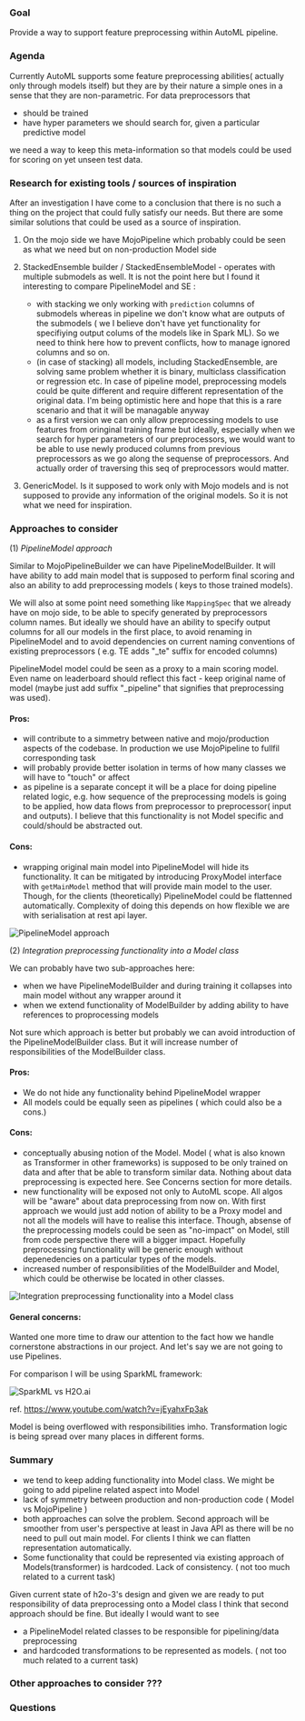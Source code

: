 ### Goal
Provide a way to support feature preprocessing within AutoML pipeline.

### Agenda

Currently AutoML supports some feature preprocessing abilities( actually only through models itself) but they are by their nature a simple ones in a sense that they are non-parametric. For data preprocessors that

-  should be trained
-  have hyper parameters we should search for, given a particular predictive model

we need a way to keep this meta-information so that models could be used for scoring on yet unseen test data.

### Research for existing tools / sources of inspiration
After an investigation I have come to a conclusion that there is no such a thing on the project that could fully satisfy our needs. But there are some similar solutions that could be used as a source of inspiration.


1. On the mojo side we have MojoPipeline which probably could be seen as what we need but on non-production Model side
2. StackedEnsemble builder / StackedEnsembleModel - operates with multiple submodels as well. It is not the point here but I found it interesting to compare PipelineModel and SE :


   - with stacking we only working with `prediction` columns of submodels whereas in pipeline we don't know what are outputs of the submodels ( we I believe don't have yet functionality for specifiying output colums of the models like in Spark ML). So we need to think here how to prevent conflicts, how to manage ignored columns and so on.
   - (in case of stacking) all models, including StackedEnsemble, are solving same problem whether it is binary, multiclass classification or regression etc. In case of pipeline model, preprocessing models could be quite different and require different representation of the original data. I'm being optimistic here and hope that this is a rare scenario and that it will be managable anyway
   - as a first version we can only allow preprocessing models to use features from oringinal training frame but ideally, especially when we search for hyper parameters of our preprocessors, we would want to be able to use newly produced columns from previous preprocessors as we go along the sequense of preprocessors. And actually order of traversing this seq of preprocessors would matter.
3. GenericModel. Is it supposed to work only with Mojo models and is not supposed to provide any information of the original models. So it is not what we need for inspiration.

### Approaches to consider
(1) *PipelineModel approach*

Similar to MojoPipelineBuilder we can have PipelineModelBuilder. It will have ability to add main model that is supposed to perform final scoring and also an ability to add preprocessing models ( keys to those trained models).

We will also at some point need something like `MappingSpec` that we already have on mojo side, to be able to specify generated by preprocessors column names. But ideally we should have an ability to specify output columns for all our models in the first place, to avoid renaming in PipelineModel and to avoid dependencies on current naming conventions of existing preprocessors ( e.g. TE adds "_te" suffix for encoded columns)

PipelineModel model could be seen as a proxy to a main scoring model. Even name on leaderboard should reflect this fact - keep original name of model (maybe just add suffix "_pipeline" that signifies that preprocessing was used).

#### Pros:
-  will contribute to a simmetry between native and mojo/production aspects of the codebase. In production we use MojoPipeline to fullfil corresponding task
- will probably provide better isolation in terms of how many classes we will have to "touch" or affect
- as pipeline is a separate concept it will be a place for doing pipeline related logic, e.g. how sequence of the preprocessing models is going to be applied, how data flows from preprocessor to preprocessor( input and outputs). I believe that this functionality is not Model specific and could/should be abstracted out.

#### Cons:
- wrapping original main model into PipelineModel will hide its functionality. It can be mitigated by introducing ProxyModel interface with `getMainModel` method that will provide main model to the user. Though, for the clients (theoretically) PipelineModel could be flattenned automatically. Complexity of doing this  depends on how flexible we are with serialisation at rest api layer.

![PipelineModel approach](pipelinemodel.png)

(2) *Integration preprocessing functionality into a Model class*

We can probably have two sub-approaches here:
- when we have PipelineModelBuilder and during training it collapses into main model without any wrapper around it
- when we extend functionality of ModelBuilder by adding ability to have references to proprocessing models

Not sure which approach is better but probably we can avoid introduction of the PipelineModelBuilder class. But it will increase number of responsibilities of the ModelBuilder class.

#### Pros:
- We do not hide any functionality behind PipelineModel wrapper
- All models could be equally seen as pipelines ( which could also be a cons.)

#### Cons:
- conceptually abusing notion of the Model. Model ( what is also known as Transformer in other frameworks) is supposed to be only trained on data and after that be able to transform similar data. Nothing about data preprocessing is expected here. See Concerns section for more details.
- new functionality will be exposed not only to AutoML scope. All algos will be "aware" about data preprocessing from now on. With first approach we would just add notion of ability to be a Proxy model and not all the models will have to realise this interface. Though, absense of the preprocessing models could be seen as "no-impact" on Model, still from code perspective there will a bigger impact. Hopefully preprocessing functionality will be generic enough without depenedencies on a particular types of the models.
- increased number of responsibilities of the ModelBuilder and Model, which could be otherwise be located in other classes.


![Integration preprocessing functionality into a Model class](no_pipelinemodel.png)


#### General concerns:
Wanted one more time to draw our attention to the fact how we handle cornerstone abstractions in our project. And let's say we are not going to use Pipelines.

For comparison I will be using SparkML framework:

![SparkML vs H2O.ai](sparkml_vs_h2oai.png)

ref. https://www.youtube.com/watch?v=jEyahxFp3ak

Model is being overflowed with responsibilities imho. Transformation logic is being spread over many places in different forms.

### Summary
- we tend to keep adding functionality into Model class. We might be going to add pipeline related aspect into Model
- lack of symmetry between production and non-production code ( Model vs MojoPipeline )
- both approaches can solve the problem. Second approach will be smoother from user's perspective at least in Java API as there will be no need to pull out main model. For clients I think we can flatten representation automatically.
- Some functionality that could be represented via existing approach of Models(transformer) is hardcoded. Lack of consistency. ( not too much related to a current task)


Given current state of h2o-3's design and given we are ready to put responsibility of data preprocessing onto a Model class I think that second approach should be fine.
But ideally I would want to see
 - a PipelineModel related classes to be responsible for pipelining/data preprocessing
 - and hardcoded transformations to be represented as models. ( not too much related to a current task)

### Other approaches to consider ???


### Questions

